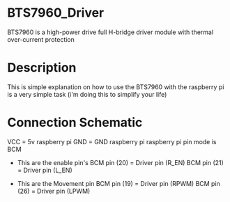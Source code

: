# BTS7960_Driver
BTS7960 is a  high-power drive full H-bridge driver module with thermal over-current protection


# Description
This is simple explanation on how to use the BTS7960 with the raspberry pi is a very simple task 
(i'm doing this to simplify your life)



# Connection Schematic
VCC = 5v raspberry pi
GND = GND raspberry pi
raspberry pi pin mode is BCM 

* This are the enable pin's 
BCM pin (20) = Driver pin (R_EN) 
BCM pin (21) = Driver pin (L_EN)
             
* This are the Movement pin 
BCM pin (19) = Driver pin (RPWM)
BCM pin (26) = Driver pin (LPWM)
             
